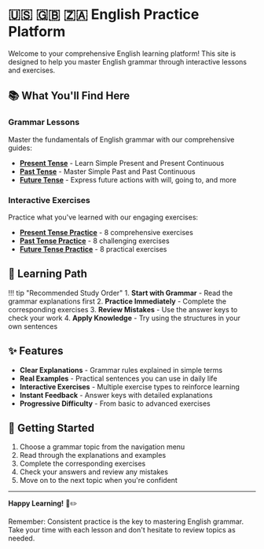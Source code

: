 # 🇺🇸 🇬🇧 🇿🇦 English Practice Platform

Welcome to your comprehensive English learning platform! This site is designed to help you master English grammar through interactive lessons and exercises.

## 📚 What You'll Find Here

### Grammar Lessons
Master the fundamentals of English grammar with our comprehensive guides:

- **[Present Tense](grammar/present-tense.md)** - Learn Simple Present and Present Continuous
- **[Past Tense](grammar/past-tense.md)** - Master Simple Past and Past Continuous  
- **[Future Tense](grammar/future-tense.md)** - Express future actions with will, going to, and more

### Interactive Exercises
Practice what you've learned with our engaging exercises:

- **[Present Tense Practice](exercises/present-tense-exercises.md)** - 8 comprehensive exercises
- **[Past Tense Practice](exercises/past-tense-exercises.md)** - 8 challenging exercises
- **[Future Tense Practice](exercises/future-tense-exercises.md)** - 8 practical exercises

## 🎯 Learning Path

!!! tip "Recommended Study Order"
    1. **Start with Grammar** - Read the grammar explanations first
    2. **Practice Immediately** - Complete the corresponding exercises
    3. **Review Mistakes** - Use the answer keys to check your work
    4. **Apply Knowledge** - Try using the structures in your own sentences

## ✨ Features

- **Clear Explanations** - Grammar rules explained in simple terms
- **Real Examples** - Practical sentences you can use in daily life
- **Interactive Exercises** - Multiple exercise types to reinforce learning
- **Instant Feedback** - Answer keys with detailed explanations
- **Progressive Difficulty** - From basic to advanced exercises

## 🚀 Getting Started

1. Choose a grammar topic from the navigation menu
2. Read through the explanations and examples
3. Complete the corresponding exercises
4. Check your answers and review any mistakes
5. Move on to the next topic when you're confident

---

**Happy Learning!** 📖✏️

Remember: Consistent practice is the key to mastering English grammar. Take your time with each lesson and don't hesitate to review topics as needed.
